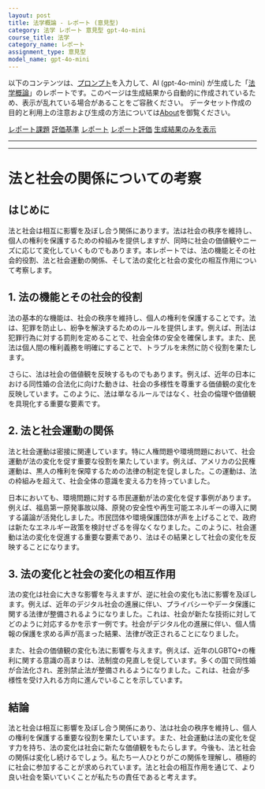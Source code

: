 ```yaml
---
layout: post
title: 法学概論 - レポート (意見型)
category: 法学 レポート 意見型 gpt-4o-mini
course_title: 法学
category_name: レポート
assignment_type: 意見型
model_name: gpt-4o-mini
---
```


以下のコンテンツは、[プロンプト](https://github.com/takedatoshiyuki/synthetic_assignments/tree/main/generated/法学/gpt-4o-mini/prompt_レポート-意見型.md)を入力して、AI (gpt-4o-mini) が生成した「[法学概論](/contents/法学/)」のレポートです。このページは生成結果から自動的に作成されているため、表示が乱れている場合があることをご容赦ください。
データセット作成の目的と利用上の注意および生成の方法については[About](/About)を御覧ください。

[レポート課題](../レポート課題-意見型)
[評価基準](../評価基準-意見型)
[レポート](../レポート-意見型)
[レポート評価](../レポート評価-意見型)
[生成結果のみを表示](https://github.com/takedatoshiyuki/synthetic_assignments/tree/main/generated/法学/gpt-4o-mini/レポート-意見型.md)
  

***
***
  
# 法と社会の関係についての考察

## はじめに

法と社会は相互に影響を及ぼし合う関係にあります。法は社会の秩序を維持し、個人の権利を保護するための枠組みを提供しますが、同時に社会の価値観やニーズに応じて変化していくものでもあります。本レポートでは、法の機能とその社会的役割、法と社会運動の関係、そして法の変化と社会の変化の相互作用について考察します。

## 1. 法の機能とその社会的役割

法の基本的な機能は、社会の秩序を維持し、個人の権利を保護することです。法は、犯罪を防止し、紛争を解決するためのルールを提供します。例えば、刑法は犯罪行為に対する罰則を定めることで、社会全体の安全を確保します。また、民法は個人間の権利義務を明確にすることで、トラブルを未然に防ぐ役割を果たします。

さらに、法は社会の価値観を反映するものでもあります。例えば、近年の日本における同性婚の合法化に向けた動きは、社会の多様性を尊重する価値観の変化を反映しています。このように、法は単なるルールではなく、社会の倫理や価値観を具現化する重要な要素です。

## 2. 法と社会運動の関係

法と社会運動は密接に関連しています。特に人権問題や環境問題において、社会運動が法の変化を促す重要な役割を果たしています。例えば、アメリカの公民権運動は、黒人の権利を保障するための法律の制定を促しました。この運動は、法の枠組みを超えて、社会全体の意識を変える力を持っていました。

日本においても、環境問題に対する市民運動が法の変化を促す事例があります。例えば、福島第一原発事故以降、原発の安全性や再生可能エネルギーの導入に関する議論が活発化しました。市民団体や環境保護団体が声を上げることで、政府は新たなエネルギー政策を検討せざるを得なくなりました。このように、社会運動は法の変化を促進する重要な要素であり、法はその結果として社会の変化を反映することになります。

## 3. 法の変化と社会の変化の相互作用

法の変化は社会に大きな影響を与えますが、逆に社会の変化も法に影響を及ぼします。例えば、近年のデジタル社会の進展に伴い、プライバシーやデータ保護に関する法律が整備されるようになりました。これは、社会が新たな技術に対してどのように対応するかを示す一例です。社会がデジタル化の進展に伴い、個人情報の保護を求める声が高まった結果、法律が改正されることになりました。

また、社会の価値観の変化も法に影響を与えます。例えば、近年のLGBTQ+の権利に関する意識の高まりは、法制度の見直しを促しています。多くの国で同性婚が合法化され、差別禁止法が整備されるようになりました。これは、社会が多様性を受け入れる方向に進んでいることを示しています。

## 結論

法と社会は相互に影響を及ぼし合う関係にあり、法は社会の秩序を維持し、個人の権利を保護する重要な役割を果たしています。また、社会運動は法の変化を促す力を持ち、法の変化は社会に新たな価値観をもたらします。今後も、法と社会の関係は変化し続けるでしょう。私たち一人ひとりがこの関係を理解し、積極的に社会に参加することが求められています。法と社会の相互作用を通じて、より良い社会を築いていくことが私たちの責任であると考えます。
